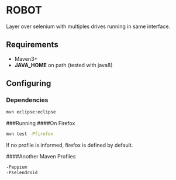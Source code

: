 # ROBOT
Layer over selenium with multiples drives running in same interface.

## Requirements
- Maven3+
- **JAVA_HOME** on path (tested with java8)

## Configuring
### Dependencies
```bash
mvn eclipse:eclipse
```

###Running
####On Firefox
```bash
mvn test -Pfirefox
```

If no profile is informed, firefox is defined by default.

####Another Maven Profiles
```bash
-Pappium
-Pselendroid
```